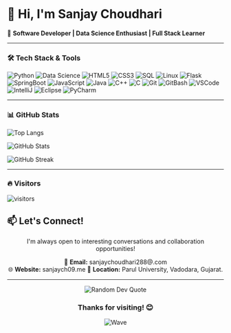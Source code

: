 # 👋 Hi, I'm Sanjay Choudhari  

🚀 **Software Developer | Data Science Enthusiast | Full Stack Learner**  

---

### 🛠️ Tech Stack & Tools  

![Python](https://img.shields.io/badge/Python-3776AB?style=for-the-badge&logo=python&logoColor=white)
![Data Science](https://img.shields.io/badge/Data%20Science-FF6F00?style=for-the-badge&logo=anaconda&logoColor=white)
![HTML5](https://img.shields.io/badge/HTML5-E34F26?style=for-the-badge&logo=html5&logoColor=white)
![CSS3](https://img.shields.io/badge/CSS3-1572B6?style=for-the-badge&logo=css3&logoColor=white)
![SQL](https://img.shields.io/badge/SQL-336791?style=for-the-badge&logo=postgresql&logoColor=white)
![Linux](https://img.shields.io/badge/Linux-FCC624?style=for-the-badge&logo=linux&logoColor=black)
![Flask](https://img.shields.io/badge/Flask-000000?style=for-the-badge&logo=flask&logoColor=white)
![SpringBoot](https://img.shields.io/badge/SpringBoot-6DB33F?style=for-the-badge&logo=springboot&logoColor=white)
![JavaScript](https://img.shields.io/badge/JavaScript-F7DF1E?style=for-the-badge&logo=javascript&logoColor=black)
![Java](https://img.shields.io/badge/Java-007396?style=for-the-badge&logo=java&logoColor=white)
![C++](https://img.shields.io/badge/C++-00599C?style=for-the-badge&logo=cplusplus&logoColor=white)
![C](https://img.shields.io/badge/C-A8B9CC?style=for-the-badge&logo=c&logoColor=black)
![Git](https://img.shields.io/badge/Git-F05032?style=for-the-badge&logo=git&logoColor=white)
![GitBash](https://img.shields.io/badge/GitBash-000000?style=for-the-badge&logo=gnubash&logoColor=white)
![VSCode](https://img.shields.io/badge/VSCode-007ACC?style=for-the-badge&logo=visual-studio-code&logoColor=white)
![IntelliJ](https://img.shields.io/badge/IntelliJ-000000?style=for-the-badge&logo=intellijidea&logoColor=white)
![Eclipse](https://img.shields.io/badge/Eclipse-2C2255?style=for-the-badge&logo=eclipse&logoColor=white)
![PyCharm](https://img.shields.io/badge/PyCharm-000000?style=for-the-badge&logo=pycharm&logoColor=white)

---

### 📊 GitHub Stats  

![Top Langs](https://github-readme-stats.vercel.app/api/top-langs/?username=Sanjaymo&layout=compact&theme=radical)  

![GitHub Stats](https://github-readme-stats.vercel.app/api?username=Sanjaymo&show_icons=true&theme=radical)  

![GitHub Streak](https://github-readme-streak-stats.herokuapp.com/?user=Sanjaymo&theme=radical)  

---

### 🔥 Visitors  

![visitors](https://visitor-badge.laobi.icu/badge?page_id=Sanjaymo.Sanjaymo)  


## 📫 Let's Connect!

<div align="center">
  
  I'm always open to interesting conversations and collaboration opportunities!
  
  📧 **Email:** sanjaychoudhari288@.com  
  🌐 **Website:** sanjaych09.me
  📍 **Location:** Parul University, Vadodara, Gujarat. 
  
</div>

---

<div align="center">
  <img src="https://quotes-github-readme.vercel.app/api?type=horizontal&theme=radical" alt="Random Dev Quote"/>
</div>

<div align="center">
  
  ### Thanks for visiting! 😊
  
  ![Wave](https://raw.githubusercontent.com/MartinHeinz/MartinHeinz/master/wave.gif)
  
</div>
